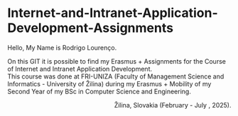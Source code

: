 # Internet-and-Intranet-Application-Development-Assignments

Hello, My Name is Rodrigo Lourenço. <br>


On this GIT it is possible to find my Erasmus + Assignments for the Course of Internet and Intranet Application Development. <br>
This course was done at FRI-UNIZA (Faculty of Management Science and Informatics - University of Žilina) during my Erasmus + Mobility of my Second Year of my BSc in Computer Science and Engineering. <br>

<p align="right">Žilina, Slovakia (February - July , 2025).</p>
